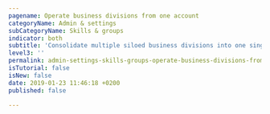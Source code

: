 ```yaml
---
pagename: Operate business divisions from one account
categoryName: Admin & settings
subCategoryName: Skills & groups
indicator: both
subtitle: 'Consolidate multiple siloed business divisions into one single account '
level3: ''
permalink: admin-settings-skills-groups-operate-business-divisions-from-one-account.html
isTutorial: false
isNew: false
date: 2019-01-23 11:46:18 +0200
published: false

---
```

